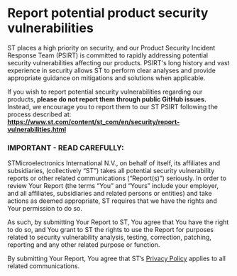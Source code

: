 # Report potential product security vulnerabilities

ST places a high priority on security, and our Product Security Incident Response Team (PSIRT) is committed to rapidly addressing potential security vulnerabilities affecting our products. PSIRT's long history and vast experience in security allows ST to perform clear analyses and provide appropriate guidance on mitigations and solutions when applicable.

If you wish to report potential security vulnerabilities regarding our products, **please do not report them through public GitHub issues.** Instead, we encourage you to report them to our ST PSIRT following the process described at: **https://www.st.com/content/st_com/en/security/report-vulnerabilities.html**



### IMPORTANT - READ CAREFULLY:

STMicroelectronics International N.V., on behalf of itself, its affiliates and subsidiaries, (collectively “ST”) takes all potential security vulnerability reports or other related communications (“Report(s)”) seriously. In order to review Your Report (the terms “You” and “Yours” include your employer, and all affiliates, subsidiaries and related persons or entities) and take actions as deemed appropriate, ST requires that we have the rights and Your permission to do so.

As such, by submitting Your Report to ST, You agree that You have the right to do so, and You grant to ST the rights to use the Report for purposes related to security vulnerability analysis, testing, correction, patching, reporting and any other related purpose or function.

By submitting Your Report, You agree that ST’s [Privacy Policy](https://www.st.com/content/st_com/en/common/privacy-portal.html) applies to all related communications.
